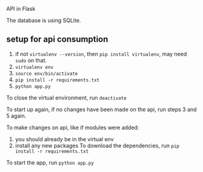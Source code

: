 API in Flask

The database is using SQLite.

## setup for api consumption
1. if not `virtualenv --version`, then `pip install virtualenv`, may need `sudo` on that.
2. `virtualenv env`
3. `source env/bin/activate`
4. `pip install -r requirements.txt`
5. `python app.py`

To close the virtual environment, run `deactivate`

To start up again, if no changes have been made on the api, run steps 3 and 5 again.

To make changes on api, like if modules were added:
1. you should already be in the virtual env
2. install any new packages
To download the dependencies, run `pip install -r requirements.txt`

To start the app, run `python app.py`
